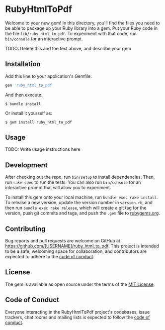 # RubyHtmlToPdf

Welcome to your new gem! In this directory, you'll find the files you need to be able to package up your Ruby library into a gem. Put your Ruby code in the file `lib/ruby_html_to_pdf`. To experiment with that code, run `bin/console` for an interactive prompt.

TODO: Delete this and the text above, and describe your gem

## Installation

Add this line to your application's Gemfile:

```ruby
gem 'ruby_html_to_pdf'
```

And then execute:

    $ bundle install

Or install it yourself as:

    $ gem install ruby_html_to_pdf

## Usage

TODO: Write usage instructions here

## Development

After checking out the repo, run `bin/setup` to install dependencies. Then, run `rake spec` to run the tests. You can also run `bin/console` for an interactive prompt that will allow you to experiment.

To install this gem onto your local machine, run `bundle exec rake install`. To release a new version, update the version number in `version.rb`, and then run `bundle exec rake release`, which will create a git tag for the version, push git commits and tags, and push the `.gem` file to [rubygems.org](https://rubygems.org).

## Contributing

Bug reports and pull requests are welcome on GitHub at https://github.com/[USERNAME]/ruby_html_to_pdf. This project is intended to be a safe, welcoming space for collaboration, and contributors are expected to adhere to the [code of conduct](https://github.com/[USERNAME]/ruby_html_to_pdf/blob/master/CODE_OF_CONDUCT.md).


## License

The gem is available as open source under the terms of the [MIT License](https://opensource.org/licenses/MIT).

## Code of Conduct

Everyone interacting in the RubyHtmlToPdf project's codebases, issue trackers, chat rooms and mailing lists is expected to follow the [code of conduct](https://github.com/[USERNAME]/ruby_html_to_pdf/blob/master/CODE_OF_CONDUCT.md).
